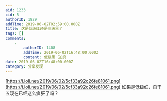 ```yaml
---
aid: 1233
cid: 5
authorID: 1829
addTime: 2019-06-02T02:59:00.000Z
title: 这是低级红还是高级黑？
tags: []
comments:
    -
        authorID: 1408
        addTime: 2019-06-02T16:48:00.000Z
        content: 低级黑（迫真
date: 2019-06-02T16:48:00.000Z
category: 分享发现
---
```


[https://i.loli.net/2019/06/02/5cf33a92c26fe81061.png](https://i.loli.net/2019/06/02/5cf33a92c26fe81061.png) 如果是低级红，自干五现在已经这么疯狂了吗？
